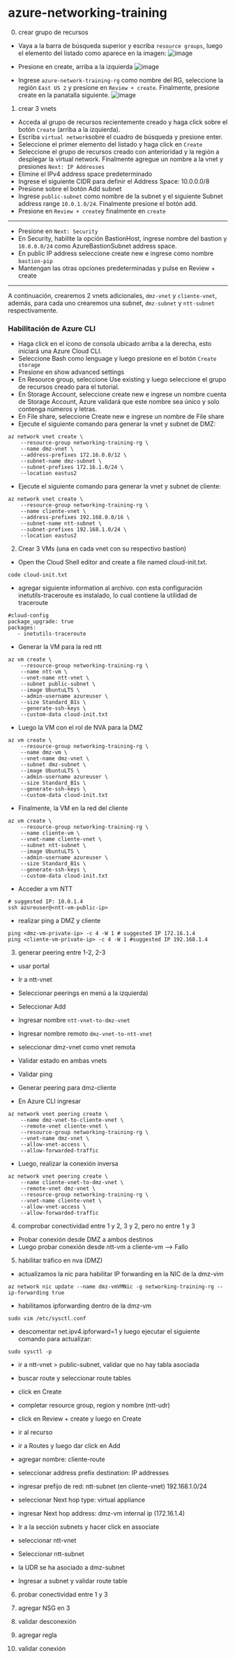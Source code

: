 # azure-networking-training

0. crear grupo de recursos
* Vaya a la barra de búsqueda superior y escriba `resource groups`, luego el elemento del listado como aparece en la imagen:
![image](https://user-images.githubusercontent.com/17756717/178022031-dbf729e1-727f-42dd-94c5-c43f2bb708de.png)

* Presione en create, arriba a la izquierda
![image](https://user-images.githubusercontent.com/17756717/178022127-44ba672b-eb19-45e9-8ab8-4410838b041b.png)

* Ingrese `azure-network-training-rg` como nombre del RG, seleccione la región `East US 2` y presione en `Review + create`. Finalmente, presione create en la panatalla siguiente.
![image](https://user-images.githubusercontent.com/17756717/178022277-7df44bb5-77e1-4e7c-873e-655cf719063a.png)


1. crear 3 vnets

* Acceda al grupo de recursos recientemente creado y haga click sobre el botón `Create` (arriba a la izquierda).
* Escriba `virtual network`sobre el cuadro de búsqueda y presione enter.
* Seleccione el primer elemento del listado y haga click en `Create`
* Seleccione el grupo de recursos creado con anterioridad y la región a desplegar la virtual network. Finalmente agregue un nombre a la vnet y presiones `Next: IP Addresses`
* Elimine el IPv4 address space predeterminado
* Ingrese el siguiente CIDR para definir el Address Space: 10.0.0.0/8
* Presione sobre el botón Add subnet
* Ingrese `public-subnet` como nombre de la subnet y el siguiente Subnet address range `10.0.1.0/24`. Finalmente presione el botón add.
* Presione en `Review + create`y finalmente en `create`
------------------------
* Presione en `Next: Security`
* En Security, habilite la opción BastionHost, ingrese nombre del bastion y `10.0.0.0/24` como AzureBastionSubnet address space.
* En public IP address seleccione create new e ingrese como nombre `bastion-pip`
* Mantengan las otras opciones predeterminadas y pulse en Review + create
------------------------

A continuación, crearemos 2 vnets adicionales, `dmz-vnet` y `cliente-vnet`, además, para cada uno crearemos una subnet, `dmz-subnet` y `ntt-subnet` respectivamente.
### Habilitación de Azure CLI
* Haga click en el ícono de consola ubicado arriba a la derecha, esto iniciará una Azure Cloud CLI.
* Seleccione Bash como lenguage y luego presione en el botón `Create storage`
* Presione en show advanced settings
* En Resource group, seleccione Use existing y luego seleccione el grupo de recursos creado para el tutorial.
* En Storage Account, seleccione create new e ingrese un nombre cuenta de Storage Account, Azure validará que este nombre sea único y solo contenga números y letras.
* En File share, seleccione Create new e ingrese un nombre de File share
* Ejecute el siguiente comando para generar la vnet y subnet de DMZ:
```
az network vnet create \
    --resource-group networking-training-rg \
    --name dmz-vnet \
    --address-prefixes 172.16.0.0/12 \
    --subnet-name dmz-subnet \
    --subnet-prefixes 172.16.1.0/24 \
    --location eastus2
```
* Ejecute el siguiente comando para generar la vnet y subnet de cliente:
```
az network vnet create \
    --resource-group networking-training-rg \
    --name cliente-vnet \
    --address-prefixes 192.168.0.0/16 \
    --subnet-name ntt-subnet \
    --subnet-prefixes 192.168.1.0/24 \
    --location eastus2
```

2. Crear 3 VMs (una en cada vnet con su respectivo bastion)
* Open the Cloud Shell editor and create a file named cloud-init.txt.
```
code cloud-init.txt
```

* agregar siguiente information al archivo. con esta configuración inetutils-traceroute es instalado, lo cual contiene la utilidad de traceroute
```
#cloud-config
package_upgrade: true
packages:
   - inetutils-traceroute
```

* Generar la VM para la red ntt
```
az vm create \
    --resource-group networking-training-rg \
    --name ntt-vm \
    --vnet-name ntt-vnet \
    --subnet public-subnet \
    --image UbuntuLTS \
    --admin-username azureuser \
    --size Standard_B1s \
    --generate-ssh-keys \
    --custom-data cloud-init.txt
```

* Luego la VM con el rol de NVA para la DMZ
```
az vm create \
    --resource-group networking-training-rg \
    --name dmz-vm \
    --vnet-name dmz-vnet \
    --subnet dmz-subnet \
    --image UbuntuLTS \
    --admin-username azureuser \
    --size Standard_B1s \
    --generate-ssh-keys \
    --custom-data cloud-init.txt
```

* Finalmente, la VM en la red del cliente
```
az vm create \
    --resource-group networking-training-rg \
    --name cliente-vm \
    --vnet-name cliente-vnet \
    --subnet ntt-subnet \
    --image UbuntuLTS \
    --admin-username azureuser \
    --size Standard_B1s \
    --generate-ssh-keys \
    --custom-data cloud-init.txt
```

* Acceder a vm NTT
```
# suggested IP: 10.0.1.4
ssh azureuser@<ntt-vm-public-ip>
```

* realizar ping a DMZ y cliente
```
ping <dmz-vm-private-ip> -c 4 -W 1 # suggested IP 172.16.1.4
ping <cliente-vm-private-ip> -c 4 -W 1 #suggested IP 192.168.1.4
```


3. generar peering entre 1-2, 2-3
- usar portal
* Ir a ntt-vnet
* Seleccionar peerings en menú a la izquierda)
* Seleccionar Add
* Ingresar nombre `ntt-vnet-to-dmz-vnet`
* Ingresar nombre remoto `dmz-vnet-to-ntt-vnet`
* seleccionar dmz-vnet como vnet remota
* Validar estado en ambas vnets

* Validar ping

- Generar peering para dmz-cliente
* En Azure CLI ingresar
```
az network vnet peering create \
    --name dmz-vnet-to-cliente-vnet \
    --remote-vnet cliente-vnet \
    --resource-group networking-training-rg \
    --vnet-name dmz-vnet \
    --allow-vnet-access \
    --allow-forwarded-traffic
```
* Luego, realizar la conexión inversa
```
az network vnet peering create \
    --name cliente-vnet-to-dmz-vnet \
    --remote-vnet dmz-vnet \
    --resource-group networking-training-rg \
    --vnet-name cliente-vnet \
    --allow-vnet-access \
    --allow-forwarded-traffic
```

4. comprobar conectividad entre 1 y 2, 3 y 2, pero no entre 1 y 3
* Probar conexión desde DMZ a ambos destinos
* Luego probar conexión desde ntt-vm a cliente-vm --> Fallo

5. habilitar tráfico en nva (DMZ)
* actualizamos la nic para habilitar IP forwarding en la NIC de la dmz-vim
```
az network nic update --name dmz-vmVMNic -g networking-training-rg --ip-forwarding true
```

* habilitamos ipforwarding dentro de la dmz-vm
```
sudo vim /etc/sysctl.conf
```
* descomentar net.ipv4.ipforward=1 y luego ejecutar el siguiente comando para actualizar:
```
sudo sysctl -p
```
* ir a ntt-vnet > public-subnet, validar que no hay tabla asociada
* buscar route y seleccionar route tables
* click en Create
* completar resource group, region y nombre (ntt-udr)
* click en Review + create y luego en Create
* ir al recurso

* ir a Routes y luego dar click en Add
* agregar nombre: cliente-route
* seleccionar address prefix destination: IP addresses
* ingresar prefijo de red: ntt-subnet (en cliente-vnet) 192.168.1.0/24
* seleccionar Next hop type: virtual appliance
* ingresar Next hop address: dmz-vm internal ip (172.16.1.4)

* Ir a la sección subnets y hacer click en associate
* seleccionar ntt-vnet
* Seleccionar ntt-subnet
* la UDR se ha asociado a dmz-subnet

* Ingresar a subnet y validar route table



6. probar conectividad entre 1 y 3

7. agregar NSG en 3

8. validar desconexión

9. agregar regla

10. validar conexión
